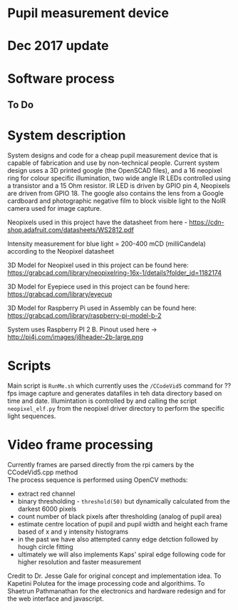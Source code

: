 # Pupil measurement device

# Dec 2017 update

# Software process


## To Do


# System description
System designs and code for a cheap pupil measurement device that is capable of fabrication and use by non-technical people.
Current system design uses a 3D printed google (the OpenSCAD files), and a 16 neopixel ring for colour specific illumination, two wide angle IR LEDs controlled using a transistor and a 15 Ohm resistor.  IR LED is driven by GPIO pin 4, Neopixels are driven from GPIO 18. The google also contains the lens from a Google cardboard and photographic negative film to block visible light to the NoIR camera used for image capture.

Neopixels used in this project have the datasheet from here - https://cdn-shop.adafruit.com/datasheets/WS2812.pdf

Intensity measurement for blue light = 200-400 mCD (milliCandela) according to the Neopixel datasheet

3D Model for Neopixel used in this project can be found here: https://grabcad.com/library/neopixelring-16x-1/details?folder_id=1182174

3D Model for Eyepiece used in this project can be found here: https://grabcad.com/library/eyecup

3D Model for Raspberry Pi used in Assembly can be found here: https://grabcad.com/library/raspberry-pi-model-b-2

System uses Raspberry PI 2 B. Pinout used here -> http://pi4j.com/images/j8header-2b-large.png

# Scripts
Main script is `RunMe.sh` which currently uses the `/CCodeVid5` command for ?? fps image capture and generates datafiles in teh data directory based on time and date. Illumintation is controlled by and calling the script `neopixel_elf.py` from the neopixel driver directory to perform the specific light sequences. 

# Video frame processing
Currently frames are parsed directly from the rpi camers by the CCodeVid5.cpp method  
The process sequence is performed using OpenCV methods:
  - extract red channel
  - binary thresholding - `threshold(50)` but dynamically calculated from the darkest 6000 pixels
  - count number of black pixels after thresholding (analog of pupil area)
  - estimate centre location of pupil and pupil width and height each frame based of x and y intensity histograms
  - in the past we have also attempted canny edge detction followed by hough circle fitting
  - ultimately we will also implements Kaps' spiral edge following code for higher resolution and faster measurement 


Credit to Dr. Jesse Gale for original concept and implementation idea. To Kapetini Polutea for the image processing code and algorithims. To Shaetrun Pathmanathan for the electronics and hardware redesign and for the web interface and javascript.
